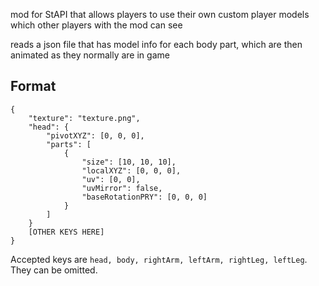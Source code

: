 mod for StAPI that allows players to use their own custom player models which other players with the mod can see

reads a json file that has model info for each body part, which are then animated as they normally are in game

## Format
```
{
    "texture": "texture.png",
    "head": {
        "pivotXYZ": [0, 0, 0],
        "parts": [
            {
                "size": [10, 10, 10],
                "localXYZ": [0, 0, 0],
                "uv": [0, 0],
                "uvMirror": false,
                "baseRotationPRY": [0, 0, 0]
            }
        ]
    }
    [OTHER KEYS HERE]
}
```

Accepted keys are `head, body, rightArm, leftArm, rightLeg, leftLeg`. They can be omitted.